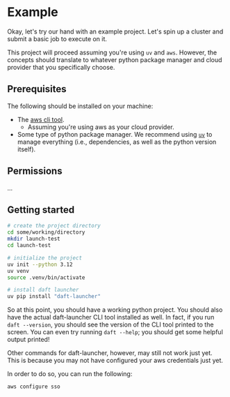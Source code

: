 # Example

Okay, let's try our hand with an example project.
Let's spin up a cluster and submit a basic job to execute on it.

This project will proceed assuming you're using `uv` and `aws`.
However, the concepts should translate to whatever python package manager and cloud provider that you specifically choose.

## Prerequisites

The following should be installed on your machine:
- The [aws cli tool](https://aws.amazon.com/cli).
  - Assuming you're using aws as your cloud provider.
- Some type of python package manager.
We recommend using [`uv`](https://docs.astral.sh/uv) to manage everything (i.e., dependencies, as well as the python version itself).

## Permissions

...

## Getting started

```bash
# create the project directory
cd some/working/directory
mkdir launch-test
cd launch-test

# initialize the project
uv init --python 3.12
uv venv
source .venv/bin/activate

# install daft launcher
uv pip install "daft-launcher"
```

So at this point, you should have a working python project.
You should also have the actual daft-launcher CLI tool installed as well.
In fact, if you run `daft --version`, you should see the version of the CLI tool printed to the screen.
You can even try running `daft --help`; you should get some helpful output printed!

Other commands for daft-launcher, however, may still not work just yet.
This is because you may not have configured your aws credentials just yet.

In order to do so, you can run the following:

```bash
aws configure sso
```
